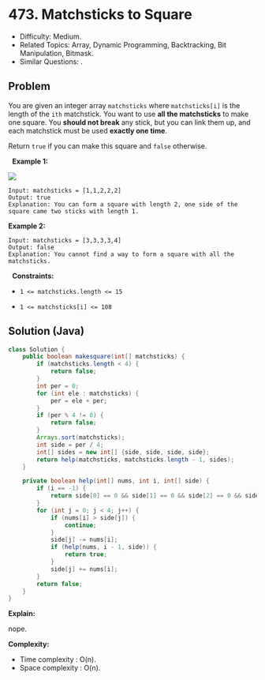 # 473. Matchsticks to Square

- Difficulty: Medium.
- Related Topics: Array, Dynamic Programming, Backtracking, Bit Manipulation, Bitmask.
- Similar Questions: .

## Problem

You are given an integer array ```matchsticks``` where ```matchsticks[i]``` is the length of the ```ith``` matchstick. You want to use **all the matchsticks** to make one square. You **should not break** any stick, but you can link them up, and each matchstick must be used **exactly one time**.

Return ```true``` if you can make this square and ```false``` otherwise.

 
**Example 1:**

![](https://assets.leetcode.com/uploads/2021/04/09/matchsticks1-grid.jpg)

```
Input: matchsticks = [1,1,2,2,2]
Output: true
Explanation: You can form a square with length 2, one side of the square came two sticks with length 1.
```

**Example 2:**

```
Input: matchsticks = [3,3,3,3,4]
Output: false
Explanation: You cannot find a way to form a square with all the matchsticks.
```

 
**Constraints:**


	
- ```1 <= matchsticks.length <= 15```
	
- ```1 <= matchsticks[i] <= 108```



## Solution (Java)

```java
class Solution {
    public boolean makesquare(int[] matchsticks) {
        if (matchsticks.length < 4) {
            return false;
        }
        int per = 0;
        for (int ele : matchsticks) {
            per = ele + per;
        }
        if (per % 4 != 0) {
            return false;
        }
        Arrays.sort(matchsticks);
        int side = per / 4;
        int[] sides = new int[] {side, side, side, side};
        return help(matchsticks, matchsticks.length - 1, sides);
    }

    private boolean help(int[] nums, int i, int[] side) {
        if (i == -1) {
            return side[0] == 0 && side[1] == 0 && side[2] == 0 && side[3] == 0;
        }
        for (int j = 0; j < 4; j++) {
            if (nums[i] > side[j]) {
                continue;
            }
            side[j] -= nums[i];
            if (help(nums, i - 1, side)) {
                return true;
            }
            side[j] += nums[i];
        }
        return false;
    }
}
```

**Explain:**

nope.

**Complexity:**

* Time complexity : O(n).
* Space complexity : O(n).
